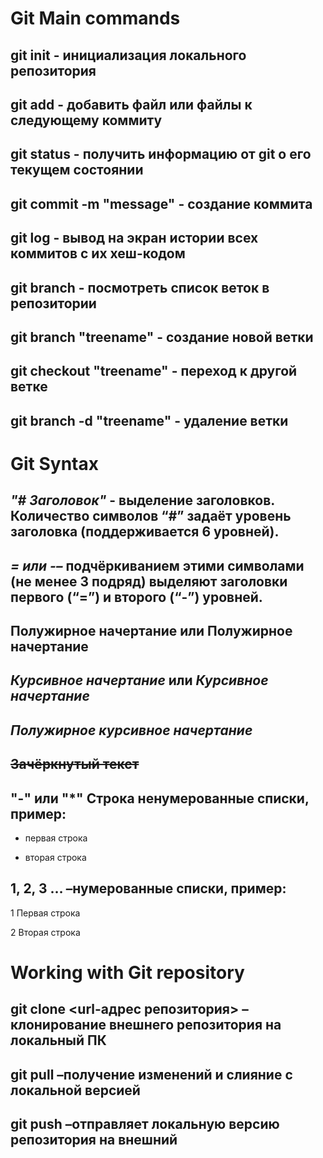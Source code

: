 # Git Main commands

## git init - инициализация локального репозитория

## git add - добавить файл или файлы к следующему коммиту

## git status -  получить информацию от git о его текущем состоянии

## git commit -m "message" - создание коммита

## git log -  вывод на экран истории всех коммитов с их хеш-кодом

## git branch - посмотреть список веток в репозитории

## git branch "treename" - создание новой ветки

## git checkout "treename" - переход к другой ветке

## git branch -d "treename" - удаление ветки

# Git Syntax

## *"# Заголовок"* - выделение заголовков. Количество символов “#” задаёт уровень заголовка  (поддерживается 6 уровней). 

## *= или -–* подчёркиванием этими символами (не менее 3 подряд) выделяют заголовки  первого (“=”) и второго (“-”) уровней. 

## **Полужирное начертание** или __Полужирное начертание__ 

## *Курсивное начертание* или _Курсивное начертание_ 

## ***Полужирное курсивное начертание*** 

## ~~Зачёркнутый текст~~ 

## "-" или "*" Строка ненумерованные списки, пример:

- первая строка
* вторая строка

## 1, 2, 3 … –нумерованные списки, пример:
1 Первая строка

2 Вторая строка

# Working with Git repository

## **git clone <url-адрес репозитория>** –клонирование внешнего репозитория на  локальный ПК 

## **git pull** –получение изменений и слияние с локальной версией 

## **git push** –отправляет локальную версию репозитория на внешний
